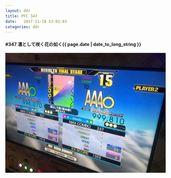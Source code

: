 ```yaml
---
layout: ddr
title: PFC 347
date:   2017-11-18 13:02:03
categories: ddr
---
```


#### **#347** 凛として咲く花の如く<span class="pull-right">{{ page.date | date_to_long_string }}</span>
![](/images/pfc/347_凛として咲く花の如く.jpg)
